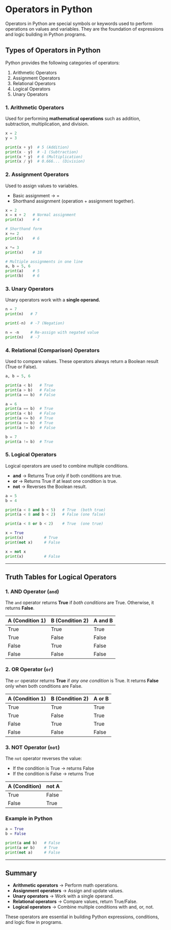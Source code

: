 # Operators in Python
Operators in Python are special symbols or keywords used to perform operations on values and variables. They are the foundation of expressions and logic building in Python programs.


## Types of Operators in Python
Python provides the following categories of operators:
1. Arithmetic Operators
2. Assignment Operators
3. Relational Operators
4. Logical Operators
5. Unary Operators

### 1. Arithmetic Operators
Used for performing **mathematical operations** such as addition, subtraction, multiplication, and division.

```python
x = 2
y = 3

print(x + y)  # 5 (Addition)
print(x - y)  # -1 (Subtraction)
print(x * y)  # 6 (Multiplication)
print(x / y)  # 0.666... (Division)
```

### 2. Assignment Operators
Used to assign values to variables.
- Basic assignment → =
- Shorthand assignment (operation + assignment together).

```python
x = 2
x = x + 2   # Normal assignment
print(x)    # 4

# Shorthand form
x += 2
print(x)    # 6

x *= 3
print(x)    # 18

# Multiple assignments in one line
a, b = 5, 6
print(a)    # 5
print(b)    # 6
```

### 3. Unary Operators
Unary operators work with a **single operand.**

```python
n = 7
print(n)   # 7

print(-n)  # -7 (Negation)

n = -n     # Re-assign with negated value
print(n)   # -7
```

### 4. Relational (Comparison) Operators
Used to compare values. These operators always return a Boolean result (True or False).

```python
a, b = 5, 6

print(a < b)   # True
print(a > b)   # False
print(a == b)  # False

a = 6
print(a == b)  # True
print(a < b)   # False
print(a <= b)  # True
print(a >= b)  # True
print(a != b)  # False

b = 7
print(a != b)  # True
```

### 5. Logical Operators
Logical operators are used to combine multiple conditions.
- **and** → Returns True only if both conditions are true.
- **or** → Returns True if at least one condition is true.
- **not** → Reverses the Boolean result.

```python
a = 5
b = 4

print(a < 8 and b < 5)   # True  (both true)
print(a < 8 and b < 2)   # False (one false)

print(a < 8 or b < 2)    # True  (one true)

x = True
print(x)         # True
print(not x)     # False

x = not x
print(x)         # False
```


---


## Truth Tables for Logical Operators

### 1. AND Operator (`and`)

The `and` operator returns **True** if *both conditions* are True. Otherwise, it returns **False**.

| A (Condition 1) | B (Condition 2) | A and B |
|-----------------|-----------------|---------|
| True            | True            | True    |
| True            | False           | False   |
| False           | True            | False   |
| False           | False           | False   |


### 2. OR Operator (`or`)

The `or` operator returns **True** if *any one condition* is True. It returns **False** only when both conditions are False.

| A (Condition 1) | B (Condition 2) | A or B  |
|-----------------|-----------------|---------|
| True            | True            | True    |
| True            | False           | True    |
| False           | True            | True    |
| False           | False           | False   |


### 3. NOT Operator (`not`)

The `not` operator reverses the value:  
- If the condition is True → returns False  
- If the condition is False → returns True  

| A (Condition) | not A |
|---------------|-------|
| True          | False |
| False         | True  |


### Example in Python

```python
a = True
b = False

print(a and b)   # False
print(a or b)    # True
print(not a)     # False
```


---


## Summary
- **Arithmetic operators** → Perform math operations.
- **Assignment operators** → Assign and update values.
- **Unary operators** → Work with a single operand.
- **Relational operators** → Compare values, return True/False.
- **Logical operators** → Combine multiple conditions with and, or, not.

These operators are essential in building Python expressions, conditions, and logic flow in programs.
